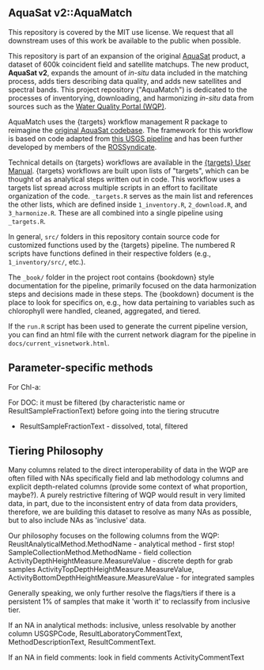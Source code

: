 ## AquaSat v2::AquaMatch

This repository is covered by the MIT use license. We request that all downstream uses of this work be available to the public when possible.

This repository is part of an expansion of the original [AquaSat](https://agupubs.onlinelibrary.wiley.com/doi/10.1029/2019WR024883) product, a dataset of 600k coincident field and satellite matchups. The new product, **AquaSat v2**, expands the amount of *in-situ* data included in the matching process, adds tiers describing data quality, and adds new satellites and spectral bands. This project repository ("AquaMatch") is dedicated to the processes of inventorying, downloading, and harmonizing *in-situ* data from sources such as the [Water Quality Portal (WQP)](waterqualitydata.us/). 

AquaMatch uses the {targets} workflow management R package to reimagine the [original AquaSat codebase](https://github.com/GlobalHydrologyLab/AquaSat). The framework for this workflow is based on code adapted from [this USGS pipeline](https://github.com/USGS-R/ds-pipelines-targets-example-wqp) and has been further developed by members of the [ROSSyndicate](https://github.com/rossyndicate).

Technical details on {targets} workflows are available in the  [{targets} User Manual](https://books.ropensci.org/targets/). {targets} workflows are built upon lists of "targets", which can be thought of as analytical steps written out in code. This workflow uses a targets list spread across multiple scripts in an effort to facilitate organization of the code. `_targets.R` serves as the main list and references the other lists, which are defined inside `1_inventory.R`, `2_download.R`, and `3_harmonize.R`. These are all combined into a single pipeline using `_targets.R`. 

In general, `src/` folders in this repository contain source code for customized functions used by the {targets} pipeline. The numbered R scripts have functions defined in their respective folders (e.g., `1_inventory/src/`, etc.).

The `_book/` folder in the project root contains {bookdown} style documentation for the pipeline, primarily focused on the data harmonization steps and decisions made in these steps. The {bookdown} document is the place to look for specifics on, e.g., how data pertaining to variables such as chlorophyll were handled, cleaned, aggregated, and tiered. 

If the `run.R` script has been used to generate the current pipeline version, you can find an html file with the current network diagram for the pipeline in `docs/current_visnetwork.html`.


## Parameter-specific methods

For Chl-a: 

For DOC: it must be filtered (by characteristic name or ResultSampleFractionText) before going into the tiering strucutre
- ResultSampleFractionText - dissolved, total, filtered


## Tiering Philosophy

Many columns related to the direct interoperability of data in the WQP are often filled with NAs specifically field and lab methodology columns and 
explicit depth-related columns (provide some context of what proportion, maybe?). A purely restrictive filtering of WQP would result in very limited 
data, in part, due to the inconsistent entry of data from data providers, therefore, we are building this dataset to resolve as many NAs as possible, 
but to also include NAs as 'inclusive' data.

Our philosophy focuses on the following columns from the WQP:
ReusltAnalyticalMethod.MethodName - analytical method - first stop!
SampleCollectionMethod.MethodName - field collection
ActivityDepthHeightMeasure.MeasureValue - discrete depth for grab samples
ActivityTopDepthHeightMeasure.MeasureValue, ActivityBottomDepthHeightMeasure.MeasureValue - for integrated samples

Generally speaking, we only further resolve the flags/tiers if there is a persistent 1% of samples that make it 'worth it' to reclassify from inclusive tier.

If an NA in analytical methods: inclusive, unless resolvable by another column USGSPCode, ResultLaboratoryCommentText, MethodDescriptionText, ResultCommentText. 

If an NA in field comments: look in field comments ActivityCommentText


